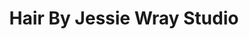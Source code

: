 ---
title: "Hair By Jessie Wray Studio"
url: /mechanicsville/hair-by-jessie-wray-studio/
shop: Friseur
---